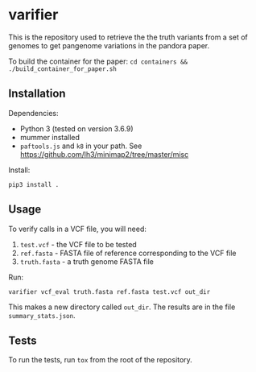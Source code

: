 # varifier

This is the repository used to retrieve the the truth variants from a set of genomes to get pangenome variations in the pandora paper.

To build the container for the paper:
`cd containers && ./build_container_for_paper.sh`

## Installation

Dependencies:

* Python 3 (tested on version 3.6.9)
* mummer installed
* `paftools.js` and `k8` in your path. See https://github.com/lh3/minimap2/tree/master/misc

Install:

```
pip3 install .
```

## Usage

To verify calls in a VCF file, you will need:

1. `test.vcf`  - the VCF file to be tested
2. `ref.fasta` - FASTA file of reference corresponding to the VCF file
3. `truth.fasta` - a truth genome FASTA file

Run:
```
varifier vcf_eval truth.fasta ref.fasta test.vcf out_dir
```

This makes a new directory called `out_dir`. The results are in the file
`summary_stats.json`.

## Tests

To run the tests, run `tox` from the root of the repository.

